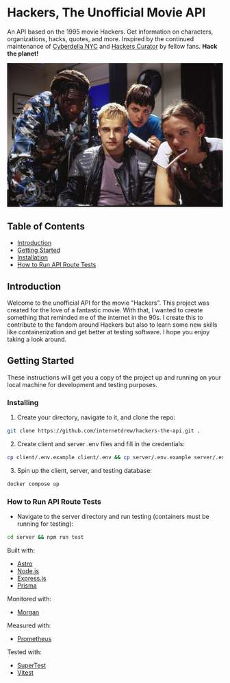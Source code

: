# Hackers, The Unofficial Movie API

An API based on the 1995 movie Hackers. Get information on characters, organizations, hacks, quotes, and more. Inspired by the continued maintenance of [Cyberdelia NYC](https://www.cyberdelianyc.com/) and [Hackers Curator](https://hackerscurator.com/) by fellow fans. **Hack the planet!**

![Image from Hackers movie](./server/public/assets/hackers.jpg)

## Table of Contents

- [Introduction](#introduction)
- [Getting Started](#getting-started)
- [Installation](#installing)
- [How to Run API Route Tests](#how-to-run-api-route-tests)

## Introduction

Welcome to the unofficial API for the movie "Hackers". This project was created for the love of a fantastic movie. With that, I wanted to create something that reminded me of the internet in the 90s. I create this to contribute to the fandom around Hackers but also to learn some new skills like containerization and get better at testing software. I hope you enjoy taking a look around.

## Getting Started

These instructions will get you a copy of the project up and running on your local machine for development and testing purposes.

### Installing

1. Create your directory, navigate to it, and clone the repo:

```sh
git clone https://github.com/internetdrew/hackers-the-api.git .
```

2. Create client and server .env files and fill in the credentials:

```sh
cp client/.env.example client/.env && cp server/.env.example server/.env
```

3. Spin up the client, server, and testing database:

```sh
docker compose up
```

### How to Run API Route Tests

- Navigate to the server directory and run testing (containers must be running for testing):

```sh
cd server && npm run test
```

Built with:

- [Astro](https://astro.build/)
- [Node.js](https://nodejs.org/)
- [Express.js](https://expressjs.com/)
- [Prisma](https://www.prisma.io/)

Monitored with:

- [Morgan](https://github.com/expressjs/morgan)

Measured with:

- [Prometheus](https://www.npmjs.com/package/prom-client/v/11.5.3)

Tested with:

- [SuperTest](https://www.npmjs.com/package/supertest)
- [Vitest](https://vitest.dev/)
